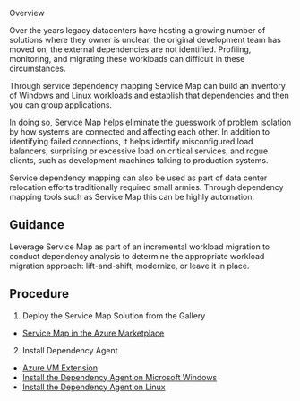 Overview 

 

Over the years legacy datacenters have hosting a growing number of solutions where they owner is unclear, the original development team has moved on, the external dependencies are not identified. Profiling, monitoring, and migrating  these workloads can difficult in these circumstances. 

 

Through service dependency mapping Service Map can build an inventory of Windows and Linux workloads and establish that dependencies and then you can group applications.  

 

In doing so, Service Map helps eliminate the guesswork of problem isolation by  how systems are connected and affecting each other. In addition to identifying failed connections, it helps identify misconfigured load balancers, surprising or excessive load on critical services, and rogue clients, such as development  machines talking to production systems.  

 

Service dependency mapping can also be used as part of data center relocation efforts traditionally required small armies. Through dependency mapping tools such as Service Map this can be highly automation.  

 

## Guidance 

 

Leverage Service Map as part of an incremental workload migration to conduct dependency analysis to determine the appropriate workload migration approach: lift-and-shift, modernize, or leave it in place. 

 

 

## Procedure 

 
1. Deploy the Service Map Solution from the Gallery 

- [Service Map in the Azure Marketplace](https://azuremarketplace.microsoft.com/en-us/marketplace/apps/Microsoft.ServiceMapOMS?tab=Overview) 

2. Install Dependency Agent 

- [Azure VM Extension](https://docs.microsoft.com/en-us/azure/monitoring/monitoring-service-map-configure) 
- [Install the Dependency Agent on Microsoft Windows](https://docs.microsoft.com/en-us/azure/monitoring/monitoring-service-map-configure#install-the-dependency-agent-on-microsoft-windows) 
- [Install the Dependency Agent on Linux](https://docs.microsoft.com/en-us/azure/monitoring/monitoring-service-map-configure#install-the-dependency-agent-on-linux) 
